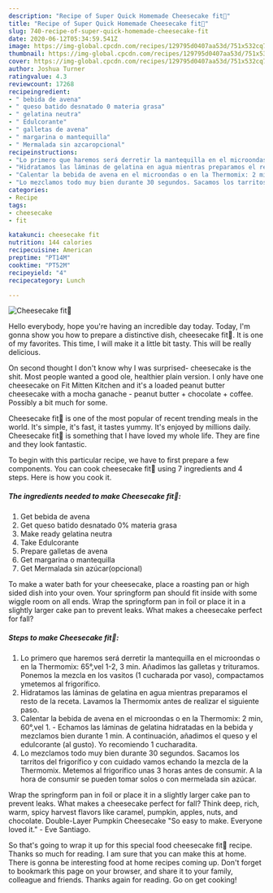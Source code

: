 ```yaml
---
description: "Recipe of Super Quick Homemade Cheesecake fit🍰"
title: "Recipe of Super Quick Homemade Cheesecake fit🍰"
slug: 740-recipe-of-super-quick-homemade-cheesecake-fit
date: 2020-06-12T05:34:59.541Z
image: https://img-global.cpcdn.com/recipes/129795d0407aa53d/751x532cq70/cheesecake-fit🍰-foto-principal.jpg
thumbnail: https://img-global.cpcdn.com/recipes/129795d0407aa53d/751x532cq70/cheesecake-fit🍰-foto-principal.jpg
cover: https://img-global.cpcdn.com/recipes/129795d0407aa53d/751x532cq70/cheesecake-fit🍰-foto-principal.jpg
author: Joshua Turner
ratingvalue: 4.3
reviewcount: 17268
recipeingredient:
- " bebida de avena"
- " queso batido desnatado 0 materia grasa"
- " gelatina neutra"
- " Edulcorante"
- " galletas de avena"
- " margarina o mantequilla"
- " Mermalada sin azcaropcional"
recipeinstructions:
- "Lo primero que haremos será derretir la mantequilla en el microondas o en la Thermomix: 65°,vel 1-2, 3 min. Añadimos las galletas y trituramos. Ponemos la mezcla en los vasitos (1 cucharada por vaso), compactamos ymetemos al frigorífico."
- "Hidratamos las láminas de gelatina en agua mientras preparamos el resto de la receta. Lavamos la Thermomix antes de realizar el siguiente paso."
- "Calentar la bebida de avena en el microondas o en la Thermomix: 2 min, 60°,vel 1.  Echamos las láminas de gelatina hidratadas en la bebida y mezclamos bien durante 1 min. A continuación, añadimos el queso y el edulcorante (al gusto). Yo recomiendo 1 cucharadita."
- "Lo mezclamos todo muy bien durante 30 segundos. Sacamos los tarritos del frigorífico y con cuidado vamos echando la mezcla de la Thermomix. Metemos al frigorífico unas 3 horas antes de consumir. A la hora de consumir se pueden tomar solos o con mermelada sin azúcar."
categories:
- Recipe
tags:
- cheesecake
- fit

katakunci: cheesecake fit 
nutrition: 144 calories
recipecuisine: American
preptime: "PT14M"
cooktime: "PT52M"
recipeyield: "4"
recipecategory: Lunch

---
```



![Cheesecake fit🍰](https://img-global.cpcdn.com/recipes/129795d0407aa53d/751x532cq70/cheesecake-fit🍰-foto-principal.jpg)

Hello everybody, hope you're having an incredible day today. Today, I'm gonna show you how to prepare a distinctive dish, cheesecake fit🍰. It is one of my favorites. This time, I will make it a little bit tasty. This will be really delicious.

On second thought I don&#39;t know why I was surprised- cheesecake is the shit. Most people wanted a good ole, healthier plain version. I only have one cheesecake on Fit Mitten Kitchen and it&#39;s a loaded peanut butter cheesecake with a mocha ganache - peanut butter + chocolate + coffee. Possibly a bit much for some.

Cheesecake fit🍰 is one of the most popular of recent trending meals in the world. It's simple, it's fast, it tastes yummy. It's enjoyed by millions daily. Cheesecake fit🍰 is something that I have loved my whole life. They are fine and they look fantastic.


To begin with this particular recipe, we have to first prepare a few components. You can cook cheesecake fit🍰 using 7 ingredients and 4 steps. Here is how you cook it.

<!--inarticleads1-->

##### The ingredients needed to make Cheesecake fit🍰:

1. Get  bebida de avena
1. Get  queso batido desnatado 0% materia grasa
1. Make ready  gelatina neutra
1. Take  Edulcorante
1. Prepare  galletas de avena
1. Get  margarina o mantequilla
1. Get  Mermalada sin azúcar(opcional)


To make a water bath for your cheesecake, place a roasting pan or high sided dish into your oven. Your springform pan should fit inside with some wiggle room on all ends. Wrap the springform pan in foil or place it in a slightly larger cake pan to prevent leaks. What makes a cheesecake perfect for fall? 

<!--inarticleads2-->

##### Steps to make Cheesecake fit🍰:

1. Lo primero que haremos será derretir la mantequilla en el microondas o en la Thermomix: 65°,vel 1-2, 3 min. Añadimos las galletas y trituramos. Ponemos la mezcla en los vasitos (1 cucharada por vaso), compactamos ymetemos al frigorífico.
1. Hidratamos las láminas de gelatina en agua mientras preparamos el resto de la receta. Lavamos la Thermomix antes de realizar el siguiente paso.
1. Calentar la bebida de avena en el microondas o en la Thermomix: 2 min, 60°,vel 1.  - Echamos las láminas de gelatina hidratadas en la bebida y mezclamos bien durante 1 min. A continuación, añadimos el queso y el edulcorante (al gusto). Yo recomiendo 1 cucharadita.
1. Lo mezclamos todo muy bien durante 30 segundos. Sacamos los tarritos del frigorífico y con cuidado vamos echando la mezcla de la Thermomix. Metemos al frigorífico unas 3 horas antes de consumir. A la hora de consumir se pueden tomar solos o con mermelada sin azúcar.


Wrap the springform pan in foil or place it in a slightly larger cake pan to prevent leaks. What makes a cheesecake perfect for fall? Think deep, rich, warm, spicy harvest flavors like caramel, pumpkin, apples, nuts, and chocolate. Double-Layer Pumpkin Cheesecake &#34;So easy to make. Everyone loved it.&#34; - Eve Santiago. 

So that's going to wrap it up for this special food cheesecake fit🍰 recipe. Thanks so much for reading. I am sure that you can make this at home. There is gonna be interesting food at home recipes coming up. Don't forget to bookmark this page on your browser, and share it to your family, colleague and friends. Thanks again for reading. Go on get cooking!
